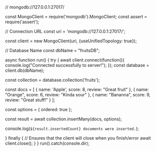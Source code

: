 // mongodb://127.0.0.1:27017/

const MongoClient = require('mongodb').MongoClient;
const assert = require('assert');

// Connection URL
const uri = 'mongodb://127.0.0.1:27017/';

const client = new MongoClient(uri, {useUnifiedTopology: true});

// Database Name
const dbName = "fruitsDB";
 
async function run() {
  try {
    await client.connect(function(){
      console.log("Connected successfully to server!");
    });
  const database = client.db(dbName);
  
  const collection = database.collection('fruits'); 
 
  const docs = [
  {
    name: 'Apple',
    score: 8,
    review: "Great fruit"
  },
  {
    name: "Orange",
    score: 6,
    review: "Kinda sour"
  },
  {
    name: "Bananna",
    score: 9,
    review: "Great stuff!"
  }
  ];
 
  const options = { ordered: true };
 
  const result = await collection.insertMany(docs, options);
 
  console.log(`${result.insertedCount} documents were inserted.`);
 
  } finally {
    // Ensures that the client will close when you finish/error
    await client.close();
  }
}
run().catch(console.dir);
